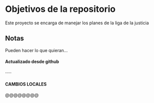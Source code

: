 # Objetivos de la repositorio

Este proyecto se encarga de manejar los planes de la liga de la justicia


## Notas
Pueden hacer lo que quieran...

#### Actualizado desde github
·····


#### CAMBIOS LOCALES
@@@@@@@@